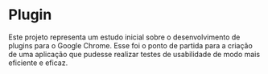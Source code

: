 Plugin
======

Este projeto representa um estudo inicial sobre o desenvolvimento de plugins para o Google Chrome.
Esse foi o ponto de partida para a criação de uma aplicação que pudesse realizar testes de usabilidade
de modo mais eficiente e eficaz.
